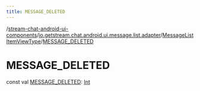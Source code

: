 ```yaml
---
title: MESSAGE_DELETED
---
```

/[stream-chat-android-ui-components](../../index.md)/[io.getstream.chat.android.ui.message.list.adapter](../index.md)/[MessageListItemViewType](index.md)/[MESSAGE_DELETED](MESSAGE_DELETED.md)  
  
  
  
# MESSAGE_DELETED  
const val [MESSAGE_DELETED](MESSAGE_DELETED.md): [Int](https://kotlinlang.org/api/latest/jvm/stdlib/kotlin/-int/index.html)
